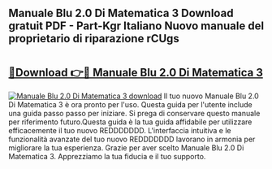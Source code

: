 ## Manuale Blu 2.0 Di Matematica 3 Download gratuit PDF - Part-Kgr Italiano Nuovo manuale del proprietario di riparazione rCUgs

# <h2><a href="http://df94ygb.blite.top/?on=Manuale+Blu+2.0+Di+Matematica+3">🔗Download 👉🔴 Manuale Blu 2.0 Di Matematica 3</a></h2>

[![Manuale Blu 2.0 Di Matematica 3 download](https://i.imgur.com/lujVjoI.png)](http://df94ygb.blite.top/?on=Manuale+Blu+2.0+Di+Matematica+3)
Il tuo nuovo Manuale Blu 2.0 Di Matematica 3 è ora pronto per l'uso. Questa guida per l'utente include una guida passo passo per iniziare. Si prega di conservare questo manuale per riferimento futuro.Questa guida è la tua guida affidabile per utilizzare efficacemente il tuo nuovo REDDDDDDD. L'interfaccia intuitiva e le funzionalità avanzate del tuo nuovo REDDDDDDD lavorano in armonia per migliorare la tua esperienza. Grazie per aver scelto Manuale Blu 2.0 Di Matematica 3. Apprezziamo la tua fiducia e il tuo supporto.
